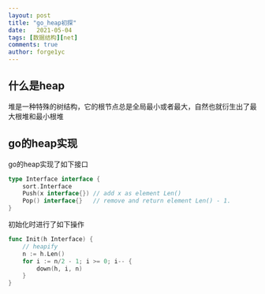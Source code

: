 ```yaml
---
layout: post
title: "go_heap初探"
date:   2021-05-04
tags: [数据结构][net]
comments: true
author: forge1yc 
---
```


## 什么是heap 
堆是一种特殊的树结构，它的根节点总是全局最小或者最大，自然也就衍生出了最大根堆和最小根堆

## go的heap实现
go的heap实现了如下接口
```go
type Interface interface {
	sort.Interface
	Push(x interface{}) // add x as element Len()
	Pop() interface{}   // remove and return element Len() - 1.
}
```
初始化时进行了如下操作
```go
func Init(h Interface) {
	// heapify
	n := h.Len() 
	for i := n/2 - 1; i >= 0; i-- {
		down(h, i, n)
	}
}
```



